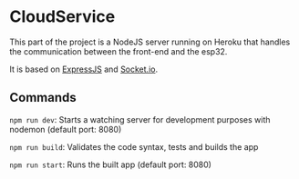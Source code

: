 # CloudService

This part of the project is a NodeJS server running on Heroku that handles the communication between the front-end and the esp32.

It is based on [ExpressJS](https://expressjs.com/) and [Socket.io](https://socket.io/).

## Commands

`npm run dev`: Starts a watching server for development purposes with nodemon (default port: 8080)

`npm run build`: Validates the code syntax, tests and builds the app

`npm run start`: Runs the built app (default port: 8080)
